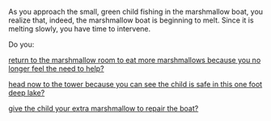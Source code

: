 As you approach the small, green child fishing in the marshmallow boat, you realize
that, indeed, the marshmallow boat is beginning to melt.
Since it is melting slowly, you have time to intervene.

Do you:

[return to the marshmallow room to eat more marshmallows because you no longer
feel the need to help?](../eating-marshmallows/eating-marshmallow.md)

[head now to the tower because you can see the child is safe in this one foot
deep lake?](./journey-to-flaming-tower/journey-to-flaming-tower.md)

[give the child your extra marshmallow to repair the boat?](./repair-boat/repair-boat.md)